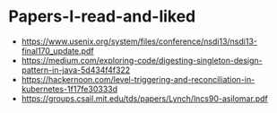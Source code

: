 # Papers-I-read-and-liked
* https://www.usenix.org/system/files/conference/nsdi13/nsdi13-final170_update.pdf
* https://medium.com/exploring-code/digesting-singleton-design-pattern-in-java-5d434f4f322
* https://hackernoon.com/level-triggering-and-reconciliation-in-kubernetes-1f17fe30333d
* https://groups.csail.mit.edu/tds/papers/Lynch/lncs90-asilomar.pdf
